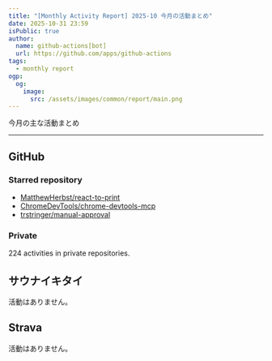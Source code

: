 ```yaml
---
title: "[Monthly Activity Report] 2025-10 今月の活動まとめ"
date: 2025-10-31 23:59
isPublic: true
author:
  name: github-actions[bot]
  url: https://github.com/apps/github-actions
tags:
  - monthly report
ogp:
  og:
    image:
      src: /assets/images/common/report/main.png
---
```


今月の主な活動まとめ

***

## GitHub

### Starred repository

- [MatthewHerbst/react-to-print](https://github.com/MatthewHerbst/react-to-print)
- [ChromeDevTools/chrome-devtools-mcp](https://github.com/ChromeDevTools/chrome-devtools-mcp)
- [trstringer/manual-approval](https://github.com/trstringer/manual-approval)

### Private

224 activities in private repositories.

## サウナイキタイ

活動はありません。

## Strava

活動はありません。